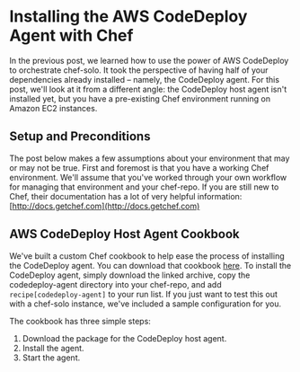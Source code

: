 Installing the AWS CodeDeploy Agent with Chef
=============================================

In the previous post, we learned how to use the power of AWS CodeDeploy to orchestrate chef-solo. It took
the perspective of having half of your dependencies already installed – namely, the CodeDeploy agent. For
this post, we'll look at it from a different angle: the CodeDeploy host agent isn't installed yet, but you
have a pre-existing Chef environment running on Amazon EC2 instances.

Setup and Preconditions
-----------------------

The post below makes a few assumptions about your environment that may or may not be true. First and
foremost is that you have a working Chef environment. We'll assume that you've worked through your
own workflow for managing that environment and your chef-repo. If you are still new to Chef, their
documentation has a lot of very helpful information: [http://docs.getchef.com](http://docs.getchef.com)

AWS CodeDeploy Host Agent Cookbook
----------------------------------

We've built a custom Chef cookbook to help ease the process of installing the CodeDeploy agent. You
can download that cookbook
[here](https://github.com/awslabs/aws-codedeploy-samples/tree/master/conf-mgmt/chef/aws-codedeploy-agent/cookbooks/codedeploy-agent/recipes).
To install the CodeDeploy agent, simply download the linked archive, copy the codedeploy-agent
directory into your chef-repo, and add `recipe[codedeploy-agent]` to your run list. If you just want
to test this out with a chef-solo instance, we've included a sample configuration for you.

The cookbook has three simple steps:

1.  Download the package for the CodeDeploy host agent.
1.  Install the agent.
1.  Start the agent.
